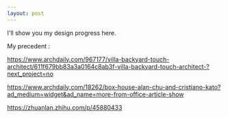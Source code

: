 ```yaml
---
layout: post
---
```


I'll show you my design progress here.

My precedent :

https://www.archdaily.com/967177/villa-backyard-touch-architect/611f679bb83a3a0164c8ab3f-villa-backyard-touch-architect-?next_project=no 

https://www.archdaily.com/18262/box-house-alan-chu-and-cristiano-kato?ad_medium=widget&ad_name=more-from-office-article-show

https://zhuanlan.zhihu.com/p/45880433


